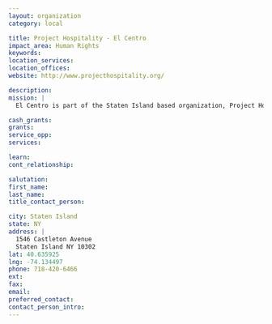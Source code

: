 ```yaml
---
layout: organization
category: local

title: Project Hospitality - El Centro
impact_area: Human Rights
keywords: 
location_services: 
location_offices: 
website: http://www.projecthospitality.org/

description: 
mission: |
  El Centro is part of the Staten Island based organization, Project Hospitality. El Centro assists families in the West Brighton/Port Richmond area who are new immigrants from Mexico - providing food, housing and social services for families and day workers.

cash_grants: 
grants: 
service_opp: 
services: 

learn: 
cont_relationship: 

salutation: 
first_name: 
last_name: 
title_contact_person: 

city: Staten Island
state: NY
address: |
  1546 Castleton Avenue     
  Staten Island NY 10302
lat: 40.635925
lng: -74.134497
phone: 718-420-6466
ext: 
fax: 
email: 
preferred_contact: 
contact_person_intro: 
---
```

